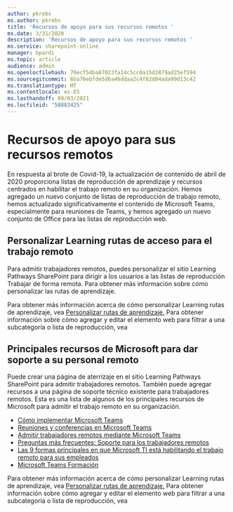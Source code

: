 ```yaml
---
author: pkrebs
ms.author: pkrebs
title: 'Recursos de apoyo para sus recursos remotos '
ms.date: 3/31/2020
description: 'Recursos de apoyo para sus recursos remotos '
ms.service: sharepoint-online
manager: bpardi
ms.topic: article
audience: admin
ms.openlocfilehash: 70ecf54ba87023fa14c5cc0a15d2879ad25ef594
ms.sourcegitcommit: 6ba76ebfde5d6a46ddaa2c4f82d04ada99d13c42
ms.translationtype: MT
ms.contentlocale: es-ES
ms.lasthandoff: 09/03/2021
ms.locfileid: "58883425"
---
```

# <a name="resources-for-supporting-your-remote-workforce"></a>Recursos de apoyo para sus recursos remotos 
En respuesta al brote de Covid-19, la actualización de contenido de abril de 2020 proporciona listas de reproducción de aprendizaje y recursos centrados en habilitar el trabajo remoto en su organización. Hemos agregado un nuevo conjunto de listas de reproducción de trabajo remoto, hemos actualizado significativamente el contenido de Microsoft Teams, especialmente para reuniones de Teams, y hemos agregado un nuevo conjunto de Office para las listas de reproducción web. 

## <a name="customize-learning-pathways-for-remote-work"></a>Personalizar Learning rutas de acceso para el trabajo remoto
Para admitir trabajadores remotos, puedes personalizar el sitio Learning Pathways SharePoint para dirigir a los usuarios a las listas de reproducción Trabajar de forma remota. Para obtener más información sobre cómo personalizar las rutas de aprendizaje.

Para obtener más información acerca de cómo personalizar Learning rutas de aprendizaje, vea [Personalizar rutas de aprendizaje.](custom_overview.md) Para obtener información sobre cómo agregar y editar el elemento web para filtrar a una subcategoría o lista de reproducción, vea 

## <a name="top-resources-from-microsoft-for-supporting-your-remote-workforce"></a>Principales recursos de Microsoft para dar soporte a su personal remoto
Puede crear una página de aterrizaje en el sitio Learning Pathways SharePoint para admitir trabajadores remotos. También puede agregar recursos a una página de soporte técnico existente para trabajadores remotos. Esta es una lista de algunos de los principales recursos de Microsoft para admitir el trabajo remoto en su organización. 
- [Cómo implementar Microsoft Teams](/microsoftteams/how-to-roll-out-teams)
- [Reuniones y conferencias en Microsoft Teams](/microsoftteams/deploy-meetings-microsoft-teams-landing-page)
- [Admitir trabajadores remotos mediante Microsoft Teams](/microsoftteams/support-remote-work-with-teams)
- [Preguntas más frecuentes: Soporte para los trabajadores remotos](/microsoftteams/faq-support-remote-workforce)
- [Las 9 formas principales en que Microsoft TI está habilitando el trabajo remoto para sus empleados](https://www.microsoft.com/en-us/microsoft-365/blog/2020/03/12/top-9-ways-microsoft-it-enabling-remote-work-employees/)
- [Microsoft Teams Formación](/microsoftteams/training-microsoft-teams-landing-page)


Para obtener más información acerca de cómo personalizar Learning rutas de aprendizaje, vea [Personalizar rutas de aprendizaje.](custom_overview.md) Para obtener información sobre cómo agregar y editar el elemento web para filtrar a una subcategoría o lista de reproducción, vea 


